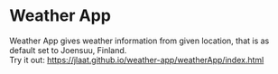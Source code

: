 # Weather App
Weather App gives weather information from given location, that is as default set to Joensuu, Finland.<br />
Try it out: https://jlaat.github.io/weather-app/weatherApp/index.html
